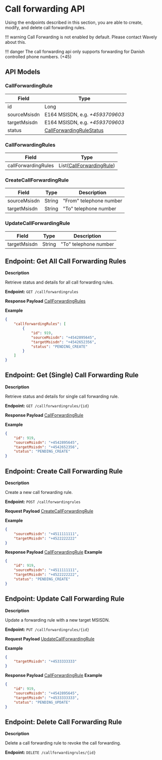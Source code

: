 # Call forwarding API
Using the endpoints described in this section, you are able to create, modify, and delete call forwarding rules.

!!! warning
    Call Forwarding is not enabled by default. Please contact Wavely about this.

!!! danger
	The call forwarding api only supports forwarding for Danish controlled phone numbers. (+45)

## API Models ##
### CallForwardingRule ###
| Field             | Type                                                                                  |
| ---------------   | ---------------                                                                       |
| id                | Long                                                                                  |
| sourceMsisdn      | E164 MSISDN, e.g. *+4593709603*                                                       |
| targetMsisdn      | E164 MSISDN, e.g. *+4593709603*                                                       |
| status            | [CallForwardingRuleStatus](/general-information/data-types#callforwardingrulestatus)  |

### CallForwardingRules ###
| Field             	| Type                                          |
| ---------------   	| ---------------                               |
| callForwardingRules   | List([CallForwardingRule](/api/call-forwarding#callforwardingrule))	|

### CreateCallForwardingRule ###
Field        | Type          	| Description
------------ | ------------- 	| ------------
sourceMsisdn | String 			| "From" telephone number
targetMsisdn | String 			| "To" telephone number  

### UpdateCallForwardingRule ###
Field        | Type          	| Description
------------ | ------------- 	| ------------
targetMsisdn | String 			| "To" telephone number  

## Endpoint: Get All Call Forwarding Rules

**Description**

Retrieve status and details for all call forwarding rules.

**Endpoint:** `GET /callforwardingrules`

**Response Payload** [CallForwardingRules](/api/call-forwarding#callforwardingrules)

**Example**
```json
{
	"callforwardingRules": [
		{
			"id": 919,
			"sourceMsisdn": "+4542895645",
			"targetMsisdn": "+4542652356",
			"status": "PENDING_CREATE"
		}
	]
}
```
## Endpoint: Get (Single) Call Forwarding Rule

**Description**

Retrieve status and details for single call forwarding rule.

**Endpoint:** `GET /callforwardingrules/{id}`

**Response Payload** [CallForwardingRule](/api/call-forwarding#callforwardingrule)

**Example**
```json
{
	"id": 919,
	"sourceMsisdn": "+4542895645",
	"targetMsisdn": "+4542652356",
	"status": "PENDING_CREATE"
}
```

## Endpoint: Create Call Forwarding Rule

**Description**

Create a new call forwarding rule.

**Endpoint:** `POST /callforwardingrules`

**Request Payload** [CreateCallForwardingRule](/api/call-forwarding#createcallforwardingrule)

**Example**

```json
{
	"sourceMsisdn": "+4511111111",
	"targetMsisdn": "+4522222222"
}
```

**Response Payload** [CallForwardingRule](/api/call-forwarding#callforwardingrule)
**Example**
```json
{
	"id": 919,
	"sourceMsisdn": "+4511111111",
	"targetMsisdn": "+4522222222",
	"status": "PENDING_CREATE"
}
```

## Endpoint: Update Call Forwarding Rule

**Description**

Update a forwarding rule with a new target MSISDN.

**Endpoint:** `PUT /callforwardingrules/{id}`

**Request Payload** [UpdateCallForwardingRule](/api/call-forwarding#updatecallforwardingrule)

**Example**

```json
{
	"targetMsisdn": "+4533333333"
}
```

**Response Payload** [CallForwardingRule](/api/call-forwarding#callforwardingrule)
**Example**
```json
{
	"id": 919,
	"sourceMsisdn": "+4542895645",
	"targetMsisdn": "+4533333333",
	"status": "PENDING_UPDATE"
}
```

## Endpoint: Delete Call Forwarding Rule

**Description**

Delete a call forwarding rule to revoke the call forwarding.

**Endpoint:** `DELETE /callforwardingrules/{id}`
